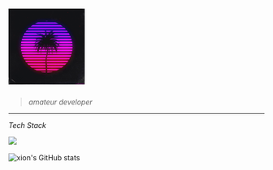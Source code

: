 # <img src="https://github.com/xion2664/xion2664/blob/main/original.gif" width="150px">

> *amateur developer*

___
</div>

*Tech Stack*

<div/>
<img src="https://img.shields.io/badge/-3766AB?style=flat-square&logo=Python&logoColor=white"/>

![xion's GitHub stats](https://github-readme-stats.vercel.app/api?username=xion2664&theme=midnight-purple&show_icons=true)
